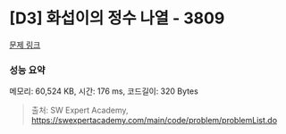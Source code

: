 # [D3] 화섭이의 정수 나열 - 3809 

[문제 링크](https://swexpertacademy.com/main/code/problem/problemDetail.do?contestProbId=AWHz7xD6A20DFAVB) 

### 성능 요약

메모리: 60,524 KB, 시간: 176 ms, 코드길이: 320 Bytes



> 출처: SW Expert Academy, https://swexpertacademy.com/main/code/problem/problemList.do